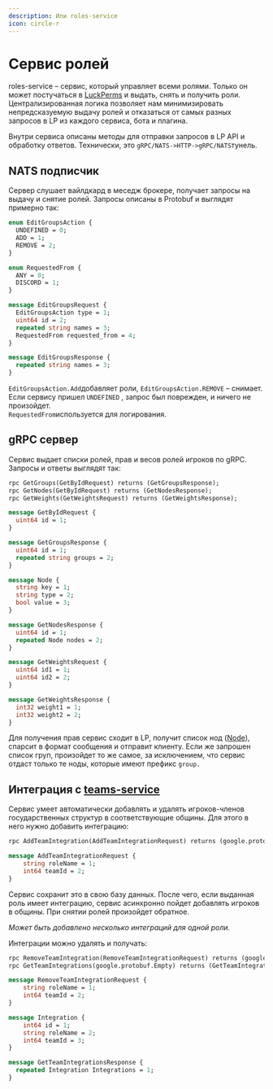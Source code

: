 ```yaml
---
description: Или roles-service
icon: circle-r
---
```


# Сервис ролей

roles-service – сервис, который управляет всеми ролями. Только он может постучаться в [LuckPerms](https://luckperms.net/) и выдать, снять и получить роли. Централизированная логика позволяет нам минимизировать непредсказуемую выдачу ролей и отказаться от самых разных запросов в LP из каждого сервиса, бота и плагина.&#x20;

Внутри сервиса описаны методы для отправки запросов в LP API и обработку ответов. Технически, это `gRPC/NATS->HTTP->gRPC/NATS`тунель.&#x20;

## NATS подписчик

Сервер слушает вайлдкард в меседж брокере, получает запросы на выдачу и снятие ролей. Запросы описаны в Protobuf и выглядят примерно так:

```protobuf
enum EditGroupsAction {
  UNDEFINED = 0;
  ADD = 1;
  REMOVE = 2;
}

enum RequestedFrom {
  ANY = 0;
  DISCORD = 1;
}

message EditGroupsRequest {
  EditGroupsAction type = 1;
  uint64 id = 2;
  repeated string names = 3;
  RequestedFrom requested_from = 4;
}

message EditGroupsResponse {
  repeated string names = 3;
}
```

`EditGroupsAction.Add`добавляет роли, `EditGroupsAction.REMOVE` – снимает. Если сервису пришел `UNDEFINED` , запрос был поврежден, и ничего не произойдет. \
`RequestedFrom`используется для логирования.

## gRPC сервер

Сервис выдает списки ролей, прав и весов ролей игроков по gRPC. Запросы и ответы выглядят так:

```protobuf
rpc GetGroups(GetByIdRequest) returns (GetGroupsResponse);
rpc GetNodes(GetByIdRequest) returns (GetNodesResponse);
rpc GetWeights(GetWeightsRequest) returns (GetWeightsResponse);  
```

```protobuf
message GetByIdRequest {
  uint64 id = 1;
}

message GetGroupsResponse {
  uint64 id = 1;
  repeated string groups = 2;
}

message Node {
  string key = 1;
  string type = 2;
  bool value = 3;
}

message GetNodesResponse {
  uint64 id = 1;
  repeated Node nodes = 2;
}

message GetWeightsRequest {
  uint64 id1 = 1;
  uint64 id2 = 2;
}

message GetWeightsResponse {
  int32 weight1 = 1;
  int32 weight2 = 2;
}
```

Для получения прав сервис сходит в LP, получит список нод ([Node](https://luckperms.net/wiki/Developer-API-Usage#the-basics-of-node)), спарсит в формат сообщения и отправит клиенту. Если же запрошен список груп, произойдет то же самое, за исключением, что сервис отдаст только те ноды, которые имеют префикс `group.`

## Интеграция с [teams-service](servis-obshin.md)

Сервис умеет автоматически добавлять и удалять игроков-членов государственных структур в соответствующие общины. Для этого в него нужно добавить интеграцию:

```protobuf
rpc AddTeamIntegration(AddTeamIntegrationRequest) returns (google.protobuf.Empty);
```

```protobuf
message AddTeamIntegrationRequest {
    string roleName = 1;
    int64 teamId = 2;
}
```

Сервис сохранит это в свою базу данных. После чего, если выданная роль имеет интеграцию, сервис асинхронно пойдет добавлять игроков в общины. При снятии ролей произойдет обратное.&#x20;

_Может быть добавлено несколько интеграций для одной роли._&#x20;

Интеграции можно удалять и получать:

```protobuf
rpc RemoveTeamIntegration(RemoveTeamIntegrationRequest) returns (google.protobuf.Empty);
rpc GetTeamIntegrations(google.protobuf.Empty) returns (GetTeamIntegrationsResponse);
```

```protobuf
message RemoveTeamIntegrationRequest {
    string roleName = 1;
    int64 teamId = 2;
}

message Integration {
    int64 id = 1;
    string roleName = 2;
    int64 teamId = 3;
}

message GetTeamIntegrationsResponse {
  repeated Integration Integrations = 1;
}
```







